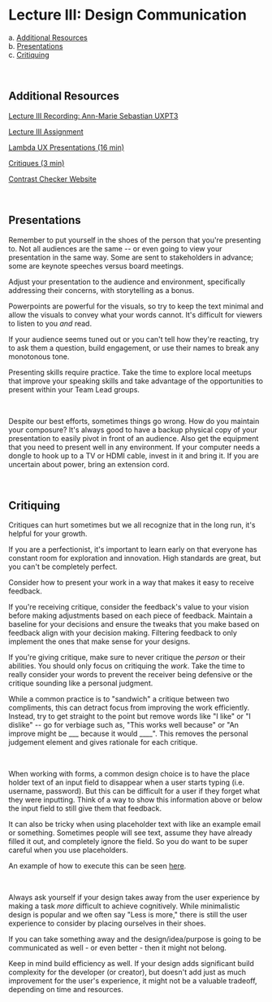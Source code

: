 # Lecture III: Design Communication

a. [Additional Resources](#Additional-Resources)  <br>
b. [Presentations](#Presentations)  <br>
c. [Critiquing](#Critiquing)  <br>

<br>

## Additional Resources

[Lecture III Recording: Ann-Marie Sebastian UXPT3](https://youtu.be/Hw7-qxp-B2A)  

[Lecture III Assignment](https://docs.google.com/document/d/1fPOFNIMW_XiRTzAuGCkRh6z2K4i1aPZQ8OHiVSX96rI/edit)  

[Lambda UX Presentations (16 min)](https://www.youtube.com/watch?v=T6uBh6d6fvU)  

[Critiques (3 min)](https://www.youtube.com/watch?v=jzpPdt5MHHc)  

[Contrast Checker Website](https://color.review)  

<br>

## Presentations

Remember to put yourself in the shoes of the person that you're presenting to. Not all audiences are the same -- or even going to view your presentation in the same way. Some are sent to stakeholders in advance; some are keynote speeches versus board meetings.

Adjust your presentation to the audience and environment, specifically addressing their concerns, with storytelling as a bonus.

Powerpoints are powerful for the visuals, so try to keep the text minimal and allow the visuals to convey what your words cannot. It's difficult for viewers to listen to you _and_ read.

If your audience seems tuned out or you can't tell how they're reacting, try to ask them a question, build engagement, or use their names to break any monotonous tone.

Presenting skills require practice. Take the time to explore local meetups that improve your speaking skills and take advantage of the opportunities to present within your Team Lead groups.

<br>

Despite our best efforts, sometimes things go wrong. How do you maintain your composure? It's always good to have a backup physical copy of your presentation to easily pivot in front of an audience. Also get the equipment that you need to present well in any environment. If your computer needs a dongle to hook up to a TV or HDMI cable, invest in it and bring it. If you are uncertain about power, bring an extension cord.

<br>

## Critiquing

Critiques can hurt sometimes but we all recognize that in the long run, it's helpful for your growth.

If you are a perfectionist, it's important to learn early on that everyone has constant room for exploration and innovation. High standards are great, but you can't be completely perfect. 

Consider how to present your work in a way that makes it easy to receive feedback. 

If you're receiving critique, consider the feedback's value to your vision before making adjustments based on each piece of feedback. Maintain a baseline for your decisions and ensure the tweaks that you make based on feedback align with your decision making. Filtering feedback to only implement the ones that make sense for your designs.

If you're giving critique, make sure to never critique the _person_ or their abilities. You should only focus on critiquing the _work_. Take the time to really consider your words to prevent the receiver being defensive or the critique sounding like a personal judgment.

While a common practice is to "sandwich" a critique between two compliments, this can detract focus from improving the work efficiently. Instead, try to get straight to the point but remove words like "I like" or "I dislike" -- go for verbiage such as, "This works well because" or "An improve might be ___ because it would ____". This removes the personal judgement element and gives rationale for each critique.

<br>

When working with forms, a common design choice is to have the place holder text of an input field to disappear when a user starts typing (i.e. username, password). But this can be difficult for a user if they forget what they were inputting. Think of a way to show this information above or below the input field to still give them that feedback.

It can also be tricky when using placeholder text with like an example email or something. Sometimes people will see text, assume they have already filled it out, and completely ignore the field. So you do want to be super careful when you use placeholders.

An example of how to execute this can be seen [here](https://www.behance.net/gallery/79247641/sign-up-form).

<br>

Always ask yourself if your design takes away from the user experience by making a task _more_ difficult to achieve cognitively. While minimalistic design is popular and we often say "Less is more," there is still the user experience to consider by placing ourselves in their shoes.

If you can take something away and the design/idea/purpose is going to be communicated as well - or even better - then it might not belong.

Keep in mind build efficiency as well. If your design adds significant build complexity for the developer (or creator), but doesn't add just as much improvement for the user's experience, it might not be a valuable tradeoff, depending on time and resources.

